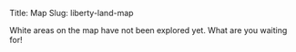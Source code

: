 Title: Map
Slug: liberty-land-map

<link rel="stylesheet" href="/css/leaflet.css" />
<script src="/javascript/leaflet.js"></script>
<link rel="stylesheet" href="/css/Control.FullScreen.css" />
<script src="/javascript/Control.FullScreen.js"></script>
<link rel="stylesheet" href="/css/leaflet-custom.css" />

<div id="map">
<script>
var mapsize = 8256;
var map = L.map('map', {
    maxZoom:28,
    minZoom:22,
    maxNativeZoom:24,
    fullscreenControl: true,
    crs: L.CRS.Simple
}).setView([0,0], 23);
var southWest = map.unproject([0, mapsize], map.options.maxNativeZoom);
var northEast = map.unproject([mapsize, 0], map.options.maxNativeZoom);
map.setMaxBounds(new L.LatLngBounds(southWest, northEast));
L.tileLayer('http://maps.ayntest.net/tiles/{z}/map_{x}_{y}.png', {
            maxZoom: 28,
            maxNativeZoom:24,
            tileSize: 344,
}).addTo(map);
map.setView(map.unproject([mapsize/4,mapsize/4]));
</script>

</div>

White areas on the map have not been explored yet. What are you waiting for!
